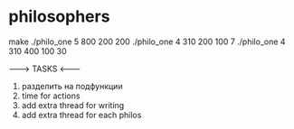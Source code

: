 # philosophers

make
./philo_one 5 800 200 200
./philo_one 4 310 200 100 7
./philo_one 4 310 400 100 30

---> TASKS <---
1. разделить на подфункции
2. time for actions
3. add extra thread for writing
4. add extra thread for each philos